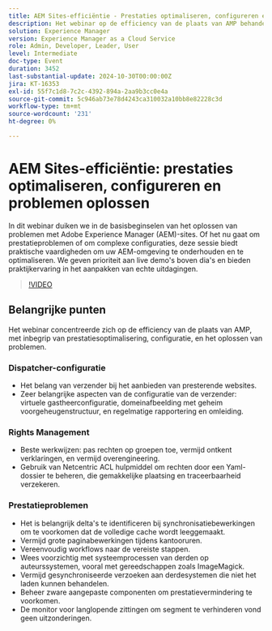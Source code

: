 ```yaml
---
title: AEM Sites-efficiëntie - Prestaties optimaliseren, configureren en problemen oplossen
description: Het webinar op de efficiency van de plaats van AMP behandelde prestaties optimalisering, de configuratie van de verzender, de beste praktijken van het rechtenbeheer, en strategieën om prestatieskwesties te richten.
solution: Experience Manager
version: Experience Manager as a Cloud Service
role: Admin, Developer, Leader, User
level: Intermediate
doc-type: Event
duration: 3452
last-substantial-update: 2024-10-30T00:00:00Z
jira: KT-16353
exl-id: 55f7c1d8-7c2c-4392-894a-2aa9b3cc0e4a
source-git-commit: 5c946ab73e78d4243ca310032a10bb8e82228c3d
workflow-type: tm+mt
source-wordcount: '231'
ht-degree: 0%

---
```


# AEM Sites-efficiëntie: prestaties optimaliseren, configureren en problemen oplossen

In dit webinar duiken we in de basisbeginselen van het oplossen van problemen met Adobe Experience Manager (AEM)-sites. Of het nu gaat om prestatieproblemen of om complexe configuraties, deze sessie biedt praktische vaardigheden om uw AEM-omgeving te onderhouden en te optimaliseren. We geven prioriteit aan live demo&#39;s boven dia&#39;s en bieden praktijkervaring in het aanpakken van echte uitdagingen. &#x200B;

>[!VIDEO](https://video.tv.adobe.com/v/3435114/?learn=on)

## Belangrijke punten

Het webinar concentreerde zich op de efficiency van de plaats van AMP, met inbegrip van prestatiesoptimalisering, configuratie, en het oplossen van problemen.

### Dispatcher-configuratie

* Het belang van verzender bij het aanbieden van presterende websites.
* Zeer belangrijke aspecten van de configuratie van de verzender: virtuele gastheerconfiguratie, domeinafbeelding met geheim voorgeheugenstructuur, en regelmatige rapportering en omleiding.

### Rights Management

* Beste werkwijzen: pas rechten op groepen toe, vermijd ontkent verklaringen, en vermijd overengineering.
* Gebruik van Netcentric ACL hulpmiddel om rechten door een Yaml- dossier te beheren, die gemakkelijke plaatsing en traceerbaarheid verzekeren.

### Prestatieproblemen

* Het is belangrijk delta&#39;s te identificeren bij synchronisatiebewerkingen om te voorkomen dat de volledige cache wordt leeggemaakt.
* Vermijd grote paginabewerkingen tijdens kantooruren.
* Vereenvoudig workflows naar de vereiste stappen.
* Wees voorzichtig met systeemprocessen van derden op auteurssystemen, vooral met gereedschappen zoals ImageMagick.
* Vermijd gesynchroniseerde verzoeken aan derdesystemen die niet het laden kunnen behandelen.
* Beheer zware aangepaste componenten om prestatievermindering te voorkomen.
* De monitor voor langlopende zittingen om segment te verhinderen vond geen uitzonderingen.
